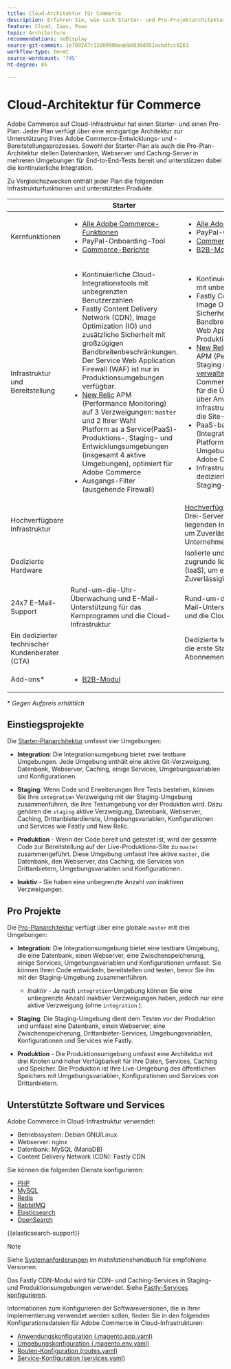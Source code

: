 ```yaml
---
title: Cloud-Architektur für Commerce
description: Erfahren Sie, wie sich Starter- und Pro-Projektarchitekturen bei Commerce in der Cloud-Infrastruktur unterscheiden.
feature: Cloud, Iaas, Paas
topic: Architecture
recommendations: noDisplay
source-git-commit: 1e789247c12009908eabb6039d951acbdfcc9263
workflow-type: tm+mt
source-wordcount: '745'
ht-degree: 0%

---
```


# Cloud-Architektur für Commerce

Adobe Commerce auf Cloud-Infrastruktur hat einen Starter- und einen Pro-Plan. Jeder Plan verfügt über eine einzigartige Architektur zur Unterstützung Ihres Adobe Commerce-Entwicklungs- und -Bereitstellungsprozesses. Sowohl der Starter-Plan als auch die Pro-Plan-Architektur stellen Datenbanken, Webserver und Caching-Server in mehreren Umgebungen für End-to-End-Tests bereit und unterstützen dabei die kontinuierliche Integration.

Zu Vergleichszwecken enthält jeder Plan die folgenden Infrastrukturfunktionen und unterstützten Produkte.

|          | Starter | Profi |
| -------- | --------------------| ------------------ |
| Kernfunktionen | <ul><li>[Alle Adobe Commerce-Funktionen](https://experienceleague.adobe.com/docs/commerce-operations/release/features.html?lang=de)</li><li>PayPal-Onboarding-Tool</li><li>[Commerce-Berichte](https://business.adobe.com/products/magento/business-intelligence.html?_ga=2.85288604.442698376.1665067470-1322106587.1655147209)</li></ul> | <ul><li>[Alle Adobe Commerce-Funktionen](https://experienceleague.adobe.com/docs/commerce-operations/release/features.html?lang=de)</li><li>PayPal-Onboarding-Tool</li><li>[Commerce-Berichte](https://business.adobe.com/products/magento/business-intelligence.html?_ga=2.85288604.442698376.1665067470-1322106587.1655147209)</li><li>[B2B-Modul](https://business.adobe.com/products/magento/b2b-ecommerce.html?_ga=2.105948422.442698376.1665067470-1322106587.1655147209)</li></ul> |
| Infrastruktur und Bereitstellung | <ul><li>Kontinuierliche Cloud-Integrationstools mit unbegrenzten Benutzerzahlen</li><li>Fastly Content Delivery Network (CDN), Image Optimization (IO) und zusätzliche Sicherheit mit großzügigen Bandbreitenbeschränkungen. Der Service Web Application Firewall (WAF) ist nur in Produktionsumgebungen verfügbar.</li><li>[New Relic](../monitor/new-relic-service.md) APM (Performance Monitoring) auf 3 Verzweigungen: `master` und 2 Ihrer Wahl<br>Platform as a Service(PaaS)-Produktions-, Staging- und Entwicklungsumgebungen (insgesamt 4 aktive Umgebungen), optimiert für Adobe Commerce</li><li>Ausgangs-Filter (ausgehende Firewall)</li></ul> | <ul><li>Kontinuierliche Cloud-Integrationstools mit unbegrenzten Benutzerzahlen</li><li>Fastly Content Delivery Network (CDN), Image Optimization (IO) und zusätzliche Sicherheit mit großzügigen Bandbreitenbeschränkungen. Der Service Web Application Firewall (WAF) ist nur in Produktionsumgebungen verfügbar.</li><li>[New Relic](../monitor/new-relic-service.md) Produktionsinfrastruktur + APM (Performance Monitoring) für Staging und Produktion. Die [Richtlinie für verwaltete Warnhinweise](../monitor/investigate-performance.md#monitor-performance-with-managed-alerts) für Adobe Commerce implementiert Best Practices für die Überwachung, um Sie proaktiv über Anwendungs- und Infrastrukturprobleme zu informieren, die die Site-Leistung beeinträchtigen.</li><li>PaaS-basierte (Integrations[Entwicklungs-)Umgebungen ](pro-architecture.md#integration-environment) Platform as a Service (2 aktive Umgebungen insgesamt), optimiert für Adobe Commerce</li><li>Infrastructure as a Service (IaaS) - dedizierte virtuelle Infrastruktur für Staging- und Produktionsumgebungen</li></ul> |
| Hochverfügbare Infrastruktur | | [Hochverfügbarkeitsarchitektur](pro-architecture.md#redundant-hardware) mit einem Drei-Server-Setup in der zugrunde liegenden Infrastructure as a Service (IaaS), um Zuverlässigkeit und Verfügbarkeit auf Unternehmensniveau zu bieten |
| Dedizierte Hardware | | Isolierte und dedizierte Hardware in der zugrunde liegenden Infrastruktur als Service (IaaS), um ein noch höheres Maß an Zuverlässigkeit und Verfügbarkeit zu bieten |
| 24x7 E-Mail-Support | Rund-um-die-Uhr-Überwachung und E-Mail-Unterstützung für das Kernprogramm und die Cloud-Infrastruktur | Rund-um-die-Uhr-Überwachung und E-Mail-Unterstützung für das Kernprogramm und die Cloud-Infrastruktur |
| Ein dedizierter technischer Kundenberater (CTA) | | Dedizierte technische Kontoverwaltung für die erste Startzeit, beginnend mit Ihrem Abonnement bis zum ersten Start Ihrer Site |
| Add-ons\* | <ul><li>[B2B-Modul](https://business.adobe.com/products/magento/b2b-ecommerce.html)</li></ul> |

\* _Gegen Aufpreis erhältlich_

## Einstiegsprojekte

Die [Starter-Planarchitektur](starter-architecture.md) umfasst vier Umgebungen:

- **Integration**: Die Integrationsumgebung bietet zwei testbare Umgebungen. Jede Umgebung enthält eine aktive Git-Verzweigung, Datenbank, Webserver, Caching, einige Services, Umgebungsvariablen und Konfigurationen.

- **Staging**: Wenn Code und Erweiterungen Ihre Tests bestehen, können Sie Ihre `integration` Verzweigung mit der Staging-Umgebung zusammenführen, die Ihre Testumgebung vor der Produktion wird. Dazu gehören die `staging` aktive Verzweigung, Datenbank, Webserver, Caching, Drittanbieterdienste, Umgebungsvariablen, Konfigurationen und Services wie Fastly und New Relic.

- **Produktion** - Wenn der Code bereit und getestet ist, wird der gesamte Code zur Bereitstellung auf der Live-Produktions-Site zu `master` zusammengeführt. Diese Umgebung umfasst Ihre aktive `master`, die Datenbank, den Webserver, das Caching, die Services von Drittanbietern, Umgebungsvariablen und Konfigurationen.

- **Inaktiv** - Sie haben eine unbegrenzte Anzahl von inaktiven Verzweigungen.

## Pro Projekte

Die [Pro-Planarchitektur](pro-architecture.md) verfügt über eine globale `master` mit drei Umgebungen:

- **Integration**: Die Integrationsumgebung bietet eine testbare Umgebung, die eine Datenbank, einen Webserver, eine Zwischenspeicherung, einige Services, Umgebungsvariablen und Konfigurationen umfasst. Sie können Ihren Code entwickeln, bereitstellen und testen, bevor Sie ihn mit der Staging-Umgebung zusammenführen.

   - _Inaktiv_ - Je nach `integration`-Umgebung können Sie eine unbegrenzte Anzahl inaktiver Verzweigungen haben, jedoch nur eine aktive Verzweigung (ohne `integration` ).

- **Staging**: Die Staging-Umgebung dient dem Testen vor der Produktion und umfasst eine Datenbank, einen Webserver, eine Zwischenspeicherung, Drittanbieter-Services, Umgebungsvariablen, Konfigurationen und Services wie Fastly.

- **Produktion** - Die Produktionsumgebung umfasst eine Architektur mit drei Knoten und hoher Verfügbarkeit für Ihre Daten, Services, Caching und Speicher. Die Produktion ist Ihre Live-Umgebung des öffentlichen Speichers mit Umgebungsvariablen, Konfigurationen und Services von Drittanbietern.

## Unterstützte Software und Services

Adobe Commerce in Cloud-Infrastruktur verwendet:

- Betriebssystem: Debian GNU/Linux
- Webserver: nginx
- Datenbank: MySQL (MariaDB)
- Content Delivery Network (CDN): Fastly CDN

Sie können die folgenden Dienste konfigurieren:

- [PHP](../application/php-settings.md)
- [MySQL](../services/mysql.md)
- [Redis](../services/redis.md)
- [RabbitMQ](../services/rabbitmq.md)
- [Elasticsearch](../services/elasticsearch.md)
- [OpenSearch](../services/opensearch.md)

{{elasticsearch-support}}

>[!NOTE]
>
>Siehe [Systemanforderungen](https://experienceleague.adobe.com/docs/commerce-operations/installation-guide/system-requirements.html?lang=de) im _Installationshandbuch_ für empfohlene Versionen.

Das Fastly CDN-Modul wird für CDN- und Caching-Services in Staging- und Produktionsumgebungen verwendet. Siehe [Fastly-Services konfigurieren](../cdn/fastly.md).

Informationen zum Konfigurieren der Softwareversionen, die in Ihrer Implementierung verwendet werden sollen, finden Sie in den folgenden Konfigurationsdateien für Adobe Commerce in Cloud-Infrastrukturen:

- [Anwendungskonfiguration (.magento.app.yaml)](../application/configure-app-yaml.md)
- [Umgebungskonfiguration (.magento.env.yaml)](../environment/configure-env-yaml.md)
- [Routen-Konfiguration (routes.yaml)](../routes/routes-yaml.md)
- [Service-Konfiguration (services.yaml)](../services/services-yaml.md)
